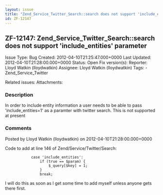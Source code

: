 ```yaml
---
layout: issue
title: "Zend_Service_Twitter_Search::search does not support 'include_entities' parameter"
id: ZF-12147
---
```


ZF-12147: Zend\_Service\_Twitter\_Search::search does not support 'include\_entities' parameter
-----------------------------------------------------------------------------------------------

 Issue Type: Bug Created: 2012-04-10T21:25:47.000+0000 Last Updated: 2012-04-10T21:28:00.000+0000 Status: Open Fix version(s): 
 Reporter:  Lloyd Watkin (lloydwatkin)  Assignee:  Lloyd Watkin (lloydwatkin)  Tags: - Zend\_Service\_Twitter
 
 Related issues: 
 Attachments: 
### Description

In order to include entity information a user needs to be able to pass 'include\_entities=1' as a paramter with twitter search. This is not supported at present

 

 

### Comments

Posted by Lloyd Watkin (lloydwatkin) on 2012-04-10T21:28:00.000+0000

Code to add at line 146 of Zend/Service/Twitter/Search:

 
                case 'include_entities':
                    if (true == $param) {
                        $_query[$key] = 1;
                    }
                    break;


I will do this as soon as I get some time to add myself unless anyone gets there first.

 

 